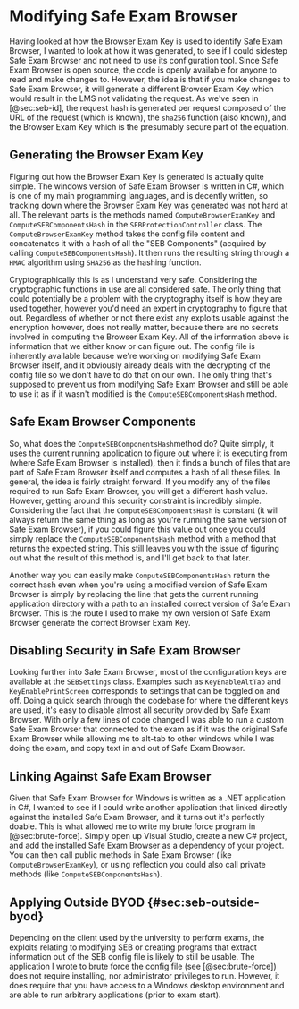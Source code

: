 # Modifying Safe Exam Browser
Having looked at how the Browser Exam Key is used to identify Safe Exam Browser,
I wanted to look at how it was generated, to see if I could sidestep Safe Exam
Browser and not need to use its configuration tool. Since Safe Exam Browser is
open source, the code is openly available for anyone to read and make changes
to. However, the idea is that if you make changes to Safe Exam Browser, it will
generate a different Browser Exam Key which would result in the LMS not
validating the request. As we've seen in [@sec:seb-id], the request hash is
generated per request composed of the URL of the request (which is known), the
`sha256` function (also known), and the Browser Exam Key which is the presumably
secure part of the equation.

## Generating the Browser Exam Key
Figuring out how the Browser Exam Key is generated is actually quite simple. The
windows version of Safe Exam Browser is written in C#, which is one of my main
programming languages, and is decently written, so tracking down where the
Browser Exam Key was generated was not hard at all. The relevant parts is the
methods named `ComputeBrowserExamKey` and `ComputeSEBComponentsHash` in the
`SEBProtectionController` class. The `ComputeBrowserExamKey` method takes the
config file content and concatenates it with a hash of all the "SEB Components"
(acquired by calling `ComputeSEBComponentsHash`). It then runs the resulting
string through a `HMAC` algorithm using `SHA256` as the hashing function.

Cryptographically this is as I understand very safe. Considering the
cryptographic functions in use are all considered safe. The only thing that
could potentially be a problem with the cryptography itself is how they are used
together, however you'd need an expert in cryptography to figure that out.
Regardless of whether or not there exist any exploits usable against the
encryption however, does not really matter, because there are no secrets
involved in computing the Browser Exam Key. All of the information above is
information that we either know or can figure out. The config file is inherently
available because we're working on modifying Safe Exam Browser itself, and it
obviously already deals with the decrypting of the config file so we don't have
to do that on our own. The only thing that's supposed to prevent us from
modifying Safe Exam Browser and still be able to use it as if it wasn't modified
is the `ComputeSEBComponentsHash` method.

## Safe Exam Browser Components
So, what does the `ComputeSEBComponentsHash`method do? Quite simply, it uses the
current running application to figure out where it is executing from (where Safe
Exam Browser is installed), then it finds a bunch of files that are part of Safe
Exam Browser itself and computes a hash of all these files. In general, the idea
is fairly straight forward. If you modify any of the files required to run Safe
Exam Browser, you will get a different hash value. However, getting around this
security constraint is incredibly simple. Considering the fact that the
`ComputeSEBComponentsHash` is constant (it will always return the same thing as
long as you're running the same version of Safe Exam Browser), if you could
figure this value out once you could simply replace the
`ComputeSEBComponentsHash` method with a method that returns the expected
string. This still leaves you with the issue of figuring out what the result of
this method is, and I'll get back to that later.

Another way you can easily make `ComputeSEBComponentsHash` return the correct
hash even when you're using a modified version of Safe Exam Browser is simply by
replacing the line that gets the current running application directory with a
path to an installed correct version of Safe Exam Browser. This is the route I
used to make my own version of Safe Exam Browser generate the correct Browser
Exam Key.

## Disabling Security in Safe Exam Browser
Looking further into Safe Exam Browser, most of the configuration keys are
available at the `SEBSettings` class. Examples such as `KeyEnableAltTab` and
`KeyEnablePrintScreen` corresponds to settings that can be toggled on and off.
Doing a quick search through the codebase for where the different keys are used,
it's easy to disable almost all security provided by Safe Exam Browser. With
only a few lines of code changed I was able to run a custom Safe Exam Browser
that connected to the exam as if it was the original Safe Exam Browser while
allowing me to alt-tab to other windows while I was doing the exam, and copy
text in and out of Safe Exam Browser.

## Linking Against Safe Exam Browser
Given that Safe Exam Browser for Windows is written as a .NET application in C#,
I wanted to see if I could write another application that linked directly
against the installed Safe Exam Browser, and it turns out it's perfectly doable.
This is what allowed me to write my brute force program in [@sec:brute-force].
Simply open up Visual Studio, create a new C# project, and add the installed
Safe Exam Browser as a dependency of your project. You can then call public
methods in Safe Exam Browser (like `ComputeBrowserExamKey`), or using reflection
you could also call private methods (like `ComputeSEBComponentsHash`).

## Applying Outside BYOD {#sec:seb-outside-byod}
Depending on the client used by the university to perform exams, the exploits
relating to modifying SEB or creating programs that extract information out of
the SEB config file is likely to still be usable. The application I wrote to
brute force the config file (see [@sec:brute-force]) does not require
installing, nor administrator privileges to run. However, it does require that
you have access to a Windows desktop environment and are able to run arbitrary
applications (prior to exam start).
